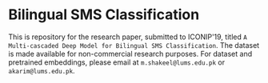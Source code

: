 # Bilingual SMS Classification
This is repository for the research paper, submitted to ICONIP'19, titled ```A Multi-cascaded Deep Model for Bilingual SMS Classification```.
The dataset is made available for non-commercial research purposes. For dataset and pretrained embeddings, please email at ```m.shakeel@lums.edu.pk``` or ```akarim@lums.edu.pk```.
